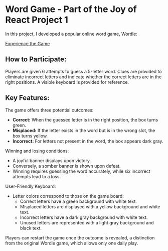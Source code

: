 # Word Game - Part of the Joy of React Project 1

In this project, I developed a popular online word game, Wordle:

[Experience the Game](https://www.word-game-fahad.netlify.app/)

## How to Participate:

Players are given 6 attempts to guess a 5-letter word. Clues are provided to eliminate incorrect letters and indicate whether the correct letters are in the right positions. A visible keyboard is provided for reference.

## Key Features:

The game offers three potential outcomes:

- **Correct:** When the guessed letter is in the right position, the box turns green.
- **Misplaced:** If the letter exists in the word but is in the wrong slot, the box turns yellow.
- **Incorrect:** For letters not present in the word, the box appears dark gray.

Winning and losing conditions:

- A joyful banner displays upon victory.
- Conversely, a somber banner is shown upon defeat.
- Winning requires guessing the word accurately, while six incorrect attempts lead to a loss.

User-Friendly Keyboard:

- Letter colors correspond to those on the game board:
  - Correct letters have a green background with white text.
  - Misplaced letters are displayed with a yellow background and white text.
  - Incorrect letters have a dark gray background with white text.
  - Unused letters are represented with a light gray background and black text.

Players can restart the game once the outcome is revealed, a distinction from the original Wordle game, which allows only one daily play.
